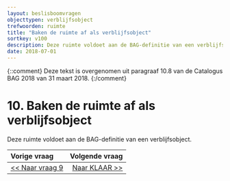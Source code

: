 ```yaml
---
layout: beslisboomvragen
objecttypen: verblijfsobject
trefwoorden: ruimte
title: "Baken de ruimte af als verblijfsobject"
sortkey: v100
description: Deze ruimte voldoet aan de BAG-definitie van een verblijfsobject.
date: 2018-07-01
---
```


{::comment}
Deze tekst is overgenomen uit paragraaf 10.8 van de Catalogus BAG 2018 van 31 maart 2018.
{:/comment}

# 10. Baken de ruimte af als verblijfsobject

Deze ruimte voldoet aan de BAG-definitie van een verblijfsobject.

Vorige vraag    | Volgende vraag
:--        | --:
[<< Naar vraag 9]({{-site.baseurl-}}/beslisboomvragen/verblijfsobject-09) | [Naar KLAAR >>]({{-site.baseurl-}}/beslisboomvragen/verblijfsobject-99)
